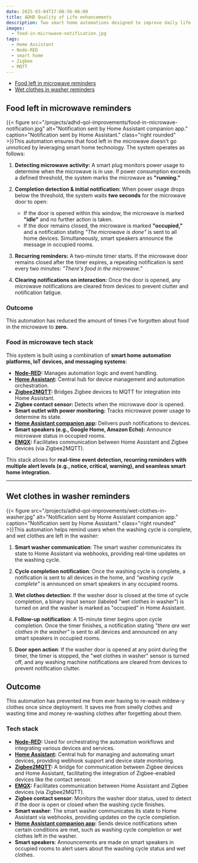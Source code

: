 ```yaml
---
date: 2025-03-04T17:00:56-06:00
title: ADHD Quality of Life enhancements
description: Two smart home automations designed to improve daily life in a neurodivergent household—intelligent reminders to prevent food from being forgotten in the microwave and wet clothes from sitting in the washer.
images:
  - food-in-microwave-notification.jpg
tags:
  - Home Assistant
  - Node-RED
  - smart home
  - Zigbee
  - MQTT
---
```

- [Food left in microwave reminders](#food-left-in-microwave-reminders)
- [Wet clothes in washer reminders](#wet-clothes-in-washer-reminders)

## Food left in microwave reminders

{{< figure src="/projects/adhd-qol-improvements/food-in-microwave-notification.jpg" alt="Notification sent by Home Assistant companion app." caption="Notification sent by Home Assistant." class="right rounded" >}}This automation ensures that food left in the microwave doesn't go unnoticed by leveraging smart home technology. The system operates as follows:

1. **Detecting microwave activity:** A smart plug monitors power usage to determine when the microwave is in use. If power consumption exceeds a defined threshold, the system marks the microwave as **"running."**

2. **Completion detection & initial notification:** When power usage drops below the threshold, the system waits **two seconds** for the microwave door to open:
   - If the door is opened within this window, the microwave is marked **"idle"** and no further action is taken.
   - If the door remains closed, the microwave is marked **"occupied,"** and a notification stating *"The microwave is done"* is sent to all home devices. Simultaneously, smart speakers announce the message in occupied rooms.

3. **Recurring reminders:** A two-minute timer starts. If the microwave door remains closed after the timer expires, a repeating notification is sent every two minutes: *"There's food in the microwave."*

4. **Clearing notifications on interaction:** Once the door is opened, any microwave notifications are cleared from devices to prevent clutter and notification fatigue.

### Outcome

This automation has reduced the amount of times I've forgotten about food in the microwave to **zero.**

### Food in microwave tech stack

This system is built using a combination of **smart home automation platforms, IoT devices, and messaging systems**:

- **[Node-RED](https://nodered.org/):** Manages automation logic and event handling.
- **[Home Assistant](https://www.home-assistant.io/):** Central hub for device management and automation orchestration.
- **[Zigbee2MQTT](https://www.zigbee2mqtt.io/):** Bridges Zigbee devices to MQTT for integration into Home Assistant.
- **Zigbee contact sensor:** Detects when the microwave door is opened.
- **Smart outlet with power monitoring:** Tracks microwave power usage to determine its state.
- **[Home Assistant companion app](https://companion.home-assistant.io/):** Delivers push notifications to devices.
- **Smart speakers (e.g., Google Home, Amazon Echo):** Announce microwave status in occupied rooms.
- **[EMQX](https://www.emqx.com/):** Facilitates communication between Home Assistant and Zigbee devices (via Zigbee2MQTT).

This stack allows for **real-time event detection, recurring reminders with multiple alert levels (e.g., notice, critical, warning), and seamless smart home integration.**

---

## Wet clothes in washer reminders

{{< figure src="/projects/adhd-qol-improvements/wet-clothes-in-washer.jpg" alt="Notification sent by Home Assistant companion app." caption="Notification sent by Home Assistant." class="right rounded" >}}This automation helps remind users when the washing cycle is complete, and wet clothes are left in the washer:

1. **Smart washer communication**: The smart washer communicates its state to Home Assistant via webhooks, providing real-time updates on the washing cycle.

2. **Cycle completion notification**: Once the washing cycle is complete, a notification is sent to all devices in the home, and *"washing cycle complete"* is announced on smart speakers in any occupied rooms.

3. **Wet clothes detection**: If the washer door is closed at the time of cycle completion, a binary input sensor (labeled "wet clothes in washer") is turned on and the washer is marked as "occupied" in Home Assistant.

4. **Follow-up notification**: A 15-minute timer begins upon cycle completion. Once the timer finishes, a notification stating *"there are wet clothes in the washer"* is sent to all devices and announced on any smart speakers in occupied rooms.

5. **Door open action**: If the washer door is opened at any point during the timer, the timer is stopped, the "wet clothes in washer" sensor is turned off, and any washing machine notifications are cleared from devices to prevent notification clutter.

## Outcome

This automation has prevented me from ever having to re-wash mildew-y clothes once since deployment. It saves me from smelly clothes and wasting time and money re-washing clothes after forgetting about them.

### Tech stack

- **[Node-RED](https://nodered.org/):** Used for orchestrating the automation workflows and integrating various devices and services.
- **[Home Assistant](https://www.home-assistant.io/):** Central hub for managing and automating smart devices, providing webhook support and device state monitoring.
- **[Zigbee2MQTT](https://www.zigbee2mqtt.io/):** A bridge for communication between Zigbee devices and Home Assistant, facilitating the integration of Zigbee-enabled devices like the contact sensor.
- **[EMQX](https://www.emqx.com/):** Facilitates communication between Home Assistant and Zigbee devices (via Zigbee2MQTT).
- **Zigbee contact sensor**: Monitors the washer door status, used to detect if the door is open or closed when the washing cycle finishes.
- **Smart washer**: The smart washer communicates its state to Home Assistant via webhooks, providing updates on the cycle completion.
- **[Home Assistant companion app](https://companion.home-assistant.io/):** Sends device notifications when certain conditions are met, such as washing cycle completion or wet clothes left in the washer.
- **Smart speakers**: Announcements are made on smart speakers in occupied rooms to alert users about the washing cycle status and wet clothes.
